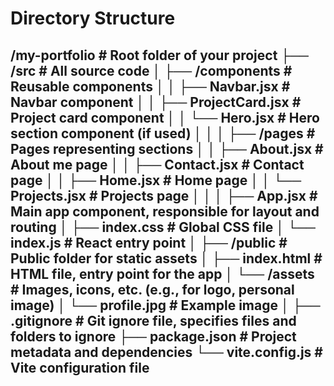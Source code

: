 # Directory Structure

/my-portfolio                # Root folder of your project
├── /src                      # All source code
│   ├── /components           # Reusable components
│   │   ├── Navbar.jsx        # Navbar component
│   │   ├── ProjectCard.jsx   # Project card component
│   │   └── Hero.jsx          # Hero section component (if used)
│   │
│   ├── /pages                # Pages representing sections
│   │   ├── About.jsx         # About me page
│   │   ├── Contact.jsx       # Contact page
│   │   ├── Home.jsx          # Home page
│   │   └── Projects.jsx      # Projects page
│   │
│   ├── App.jsx               # Main app component, responsible for layout and routing
│   ├── index.css             # Global CSS file
│   └── index.js              # React entry point
│
├── /public                   # Public folder for static assets
│   ├── index.html            # HTML file, entry point for the app
│   └── /assets               # Images, icons, etc. (e.g., for logo, personal image)
│       └── profile.jpg        # Example image
│
├── .gitignore                # Git ignore file, specifies files and folders to ignore
├── package.json              # Project metadata and dependencies
└── vite.config.js            # Vite configuration file
--

